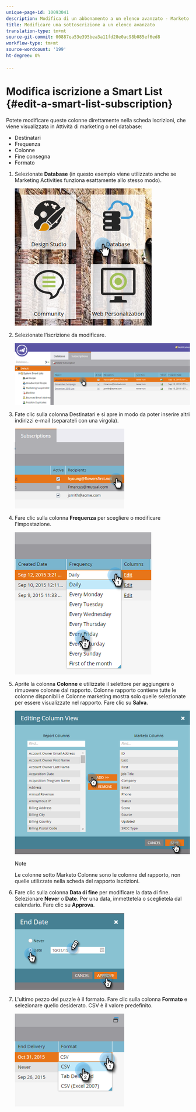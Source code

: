 ```yaml
---
unique-page-id: 10093041
description: Modifica di un abbonamento a un elenco avanzato - Marketo Docs - Documentazione prodotto
title: Modificare una sottoscrizione a un elenco avanzato
translation-type: tm+mt
source-git-commit: 00887ea53e395bea3a11fd28e0ac98b085ef6ed8
workflow-type: tm+mt
source-wordcount: '199'
ht-degree: 0%

---
```



# Modifica iscrizione a Smart List {#edit-a-smart-list-subscription}

Potete modificare queste colonne direttamente nella scheda Iscrizioni, che viene visualizzata in Attività di marketing o nel database:

* Destinatari
* Frequenza
* Colonne
* Fine consegna
* Formato

1. Selezionate **Database** (in questo esempio viene utilizzato anche se Marketing Activities funziona esattamente allo stesso modo).

   ![](assets/db-1.png)

1. Selezionate l’iscrizione da modificare.

   ![](assets/two.png)

1. Fate clic sulla colonna Destinatari e si apre in modo da poter inserire altri indirizzi e-mail (separateli con una virgola).

   ![](assets/image2015-9-14-13-3a44-3a14.png)

1. Fare clic sulla colonna **Frequenza** per scegliere o modificare l&#39;impostazione.

   ![](assets/image2015-9-14-10-3a30-3a37.png)

1. Aprite la colonna **Colonne** e utilizzate il selettore per aggiungere o rimuovere colonne dal rapporto. Colonne rapporto contiene tutte le colonne disponibili e Colonne marketing mostra solo quelle selezionate per essere visualizzate nel rapporto. Fare clic su **Salva**.

   ![](assets/image2015-9-14-10-3a59-3a6.png)

   >[!NOTE]
   >
   >Le colonne sotto Marketo Colonne sono le colonne del rapporto, non quelle utilizzate nella scheda del rapporto Iscrizioni.

1. Fare clic sulla colonna **Data di fine** per modificare la data di fine. Selezionare **Never** o **Date**. Per una data, immettetela o sceglietela dal calendario. Fare clic su **Approva**.

   ![](assets/image2015-9-14-11-3a6-3a38.png)

1. L&#39;ultimo pezzo del puzzle è il formato. Fare clic sulla colonna **Formato** e selezionare quello desiderato. CSV è il valore predefinito.

   ![](assets/image2015-9-14-11-3a11-3a41.png)

